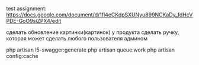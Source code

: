 test assignment: https://docs.google.com/document/d/1fl4eCKdpSXUNyu899NCKaDy_fdHcVPDE-GoO9siZPX4/edit

сделать обновление картинки(картинок) у продукта
сделать ручку, которая может сделать любого пользователя админом


php artisan l5-swagger:generate
php artisan queue:work
php artisan config:cache
